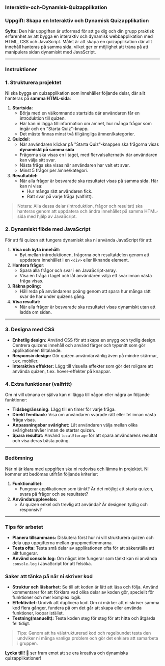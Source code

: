 ### Interaktiv-och-Dynamisk-Quizapplikation

### **Uppgift: Skapa en Interaktiv och Dynamisk Quizapplikation**

**Syfte:**
Den här uppgiften är utformad för att ge dig och din grupp praktisk erfarenhet av att bygga en interaktiv och dynamisk webbapplikation med HTML, CSS och JavaScript. Målet är att skapa en quizapplikation där allt innehåll hanteras på samma sida, vilket ger er möjlighet att träna på att manipulera sidan dynamiskt med JavaScript.

---

### **Instruktioner**

### **1. Strukturera projektet**

Ni ska bygga en quizapplikation som innehåller följande delar, där allt hanteras på **samma HTML-sida**:

1. **Startsida:**
    - Börja med en välkomnande startsida där användaren får en introduktion till quizen.
    - Här kan ni lägga till information om ämnet, hur många frågor som ingår och en "Starta Quiz"-knapp.
    - Det måste finnas minst två tillgängliga ämnen/kategorier.
2. **Quizdel:**
    - När användaren klickar på "Starta Quiz"-knappen ska frågorna visas **dynamiskt på samma sida**.
    - Frågorna ska visas en i taget, med flervalsalternativ där användaren kan välja sitt svar.
    - Nästa fråga ska visas när användaren har valt ett svar.
    - Minst 5 frågor per ämne/kategori.
3. **Resultatdel:**
    - När alla frågor är besvarade ska resultatet visas på samma sida. Här kan ni visa:
        - Hur många rätt användaren fick.
        - Rätt svar på varje fråga (valfritt).

> Notera: Alla dessa delar (introduktion, frågor och resultat) ska hanteras genom att uppdatera och ändra innehållet på samma HTML-sida med hjälp av JavaScript.
>

### **2. Dynamiskt flöde med JavaScript**

För att få quizen att fungera dynamiskt ska ni använda JavaScript för att:

1. **Visa och byta innehåll:**
    - Byt mellan introduktionen, frågorna och resultatdelen genom att uppdatera innehållet i en `<div>` eller liknande element.
2. **Hantera frågor:**
    - Spara alla frågor och svar i en JavaScript-array.
    - Visa en fråga i taget och låt användaren välja ett svar innan nästa fråga visas.
3. **Räkna poäng:**
    - Håll reda på användarens poäng genom att spara hur många rätt svar de har under quizens gång.
4. **Visa resultat:**
    - När alla frågor är besvarade ska resultatet visas dynamiskt utan att ladda om sidan.

---

### **3. Designa med CSS**

- **Enhetlig design:** Använd CSS för att skapa en snygg och tydlig design. Centrera quizens innehåll och använd färger och typsnitt som gör applikationen tilltalande.
- **Responsiv design:** Gör quizen användarvänlig även på mindre skärmar, t.ex. mobiler.
- **Interaktiva effekter:** Lägg till visuella effekter som gör det roligare att använda quizen, t.ex. hover-effekter på knappar.

### **4. Extra funktioner (valfritt)**

Om ni vill utmana er själva kan ni lägga till någon eller några av följande funktioner:

- **Tidsbegränsning:** Lägg till en timer för varje fråga.
- **Direkt feedback:** Visa om användaren svarade rätt eller fel innan nästa fråga visas.
- **Anpassningsbar svårighet:** Låt användaren välja mellan olika svårighetsnivåer innan de startar quizen.
- **Spara resultat:** Använd `localStorage` för att spara användarens resultat och visa deras bästa poäng.

---

### **Bedömning**

När ni är klara med uppgiften ska ni redovisa och lämna in projektet. Ni kommer att bedömas utifrån följande kriterier:

1. **Funktionalitet:**
    - Fungerar applikationen som tänkt? Är det möjligt att starta quizen, svara på frågor och se resultatet?
2. **Användarupplevelse:**
    - Är quizen enkel och trevlig att använda? Är designen tydlig och responsiv?

---

### **Tips för arbetet**

- **Planera tillsammans:** Diskutera först hur ni vill strukturera quizen och dela upp uppgifterna mellan gruppmedlemmarna.
- **Testa ofta:** Testa små delar av applikationen ofta för att säkerställa att allt fungerar.
- **Använd console.log:** Om något inte fungerar som tänkt kan ni använda `console.log` i JavaScript för att felsöka.

### **Saker att tänka på när ni skriver kod**

- **Struktur och läsbarhet:** Se till att koden är lätt att läsa och följa. Använd kommentarer för att förklara vad olika delar av koden gör, speciellt för funktioner och mer komplex logik.
- **Effektivitet:** Undvik att duplicera kod. Om ni märker att ni skriver samma kod flera gånger, fundera på om det går att skapa eller använda funktioner, loopar istället.
- **Testning(manuellt):** Testa koden steg för steg för att hitta och åtgärda fel tidigt.

> Tips: Genom att ha välstrukturerad kod och regelbundet testa den undviker ni många vanliga problem och gör det enklare att samarbeta i gruppen.
> 

**Lycka till!** 🎉 ser fram emot att se era kreativa och dynamiska quizapplikationer!